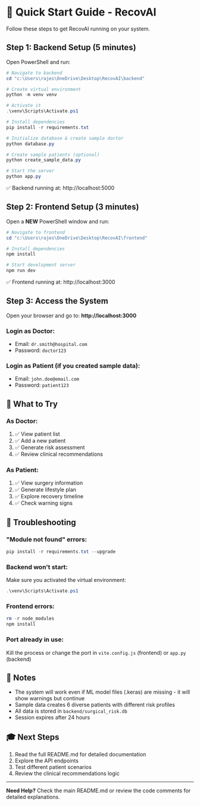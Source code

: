 # 🚀 Quick Start Guide - RecovAI

Follow these steps to get RecovAI running on your system.

## Step 1: Backend Setup (5 minutes)

Open PowerShell and run:

```powershell
# Navigate to backend
cd "c:\Users\rajes\OneDrive\Desktop\RecovAI\backend"

# Create virtual environment
python -m venv venv

# Activate it
.\venv\Scripts\Activate.ps1

# Install dependencies
pip install -r requirements.txt

# Initialize database & create sample doctor
python database.py

# Create sample patients (optional)
python create_sample_data.py

# Start the server
python app.py
```

✅ Backend running at: http://localhost:5000

## Step 2: Frontend Setup (3 minutes)

Open a **NEW** PowerShell window and run:

```powershell
# Navigate to frontend
cd "c:\Users\rajes\OneDrive\Desktop\RecovAI\frontend"

# Install dependencies
npm install

# Start development server
npm run dev
```

✅ Frontend running at: http://localhost:3000

## Step 3: Access the System

Open your browser and go to: **http://localhost:3000**

### Login as Doctor:

- Email: `dr.smith@hospital.com`
- Password: `doctor123`

### Login as Patient (if you created sample data):

- Email: `john.doe@email.com`
- Password: `patient123`

## 🎯 What to Try

### As Doctor:

1. ✅ View patient list
2. ✅ Add a new patient
3. ✅ Generate risk assessment
4. ✅ Review clinical recommendations

### As Patient:

1. ✅ View surgery information
2. ✅ Generate lifestyle plan
3. ✅ Explore recovery timeline
4. ✅ Check warning signs

## 🔧 Troubleshooting

### "Module not found" errors:

```powershell
pip install -r requirements.txt --upgrade
```

### Backend won't start:

Make sure you activated the virtual environment:

```powershell
.\venv\Scripts\Activate.ps1
```

### Frontend errors:

```powershell
rm -r node_modules
npm install
```

### Port already in use:

Kill the process or change the port in `vite.config.js` (frontend) or `app.py` (backend)

## 📝 Notes

- The system will work even if ML model files (.keras) are missing - it will show warnings but continue
- Sample data creates 6 diverse patients with different risk profiles
- All data is stored in `backend/surgical_risk.db`
- Session expires after 24 hours

## 🎓 Next Steps

1. Read the full README.md for detailed documentation
2. Explore the API endpoints
3. Test different patient scenarios
4. Review the clinical recommendations logic

---

**Need Help?** Check the main README.md or review the code comments for detailed explanations.
